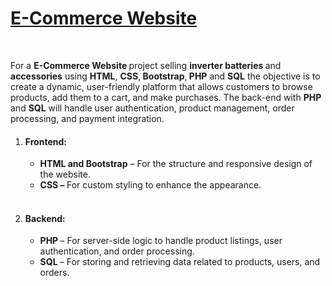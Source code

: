 <h1>
    <a href="https://akshat0502.github.io/E-commerce_Website/"><b>E-Commerce Website </b></a>

</h1> 
<br>
    <p>For a <b> E-Commerce Website </b> project selling <b>inverter batteries </b>and <b>accessories</b> using <b>HTML</b>, <b>CSS</b>,<b> Bootstrap</b>,<b> PHP</b> and <b>SQL</b> the objective is to create a dynamic, user-friendly platform that allows customers to browse products, add them to a cart, and make purchases. The back-end with <b>PHP </b>and <b>SQL</b> will handle user authentication, product management, order processing, and payment integration.</p>

   <ol>
        <li>
            <h4>Frontend:</h4>
            <ul>
                <li><b>HTML and Bootstrap</b>  – For the structure and responsive design of the website.</li>
                <li><b>CSS – </b>For custom styling to enhance the appearance.</li>
            </ul>
        </li>
        <br>
        <li>
            <h4>Backend:</h4>
            <ul>
                <li><b>PHP </b>– For server-side logic to handle product listings, user authentication, and order processing.</li>
                <li><b>SQL </b>– For storing and retrieving data related to products, users, and orders.</li>
            </ul>
        </li>
        <br>
    </ol>
